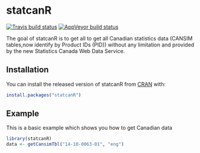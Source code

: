 
<!-- README.md is generated from README.Rmd. Please edit that file -->

# statcanR

<!-- badges: start -->

[![Travis build
status](https://travis-ci.org/warint/statcanR.svg?branch=master)](https://travis-ci.org/warint/statcanR)
[![AppVeyor build
status](https://ci.appveyor.com/api/projects/status/github/warint/statcanR?branch=master&svg=true)](https://ci.appveyor.com/project/warint/statcanR)
<!-- badges: end -->

The goal of statcanR is to get all to get all Canadian statistics data
(CANSIM tables,now identify by Product IDs (PID)) without any limitation
and provided by the new Statistics Canada Web Data Service.

## Installation

You can install the released version of statcanR from
[CRAN](https://CRAN.R-project.org) with:

``` r
install.packages("statcanR")
```

## Example

This is a basic example which shows you how to get Canadian data

``` r
library(statcanR)
data <- getCansimTbl("14-10-0063-01", "eng")
```
